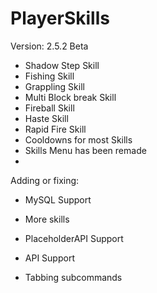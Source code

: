 # PlayerSkills

Version: 2.5.2 Beta

- Shadow Step Skill
- Fishing Skill
- Grappling Skill
- Multi Block break Skill
- Fireball Skill
- Haste Skill
- Rapid Fire Skill
- Cooldowns for most Skills 
- Skills Menu has been remade
- 
Adding or fixing:

- MySQL Support

- More skills

- PlaceholderAPI Support

- API Support

- Tabbing subcommands

